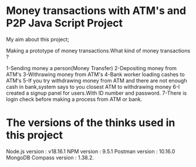 # Money transactions with ATM's and P2P Java Script Project

My aim about this project;

Making a prototype of money transactions.What kind of money transactions ?

1-Sending money a person(Money Transfer)
2-Depositing money from ATM's
3-Withrawing money from ATM's
4-Bank worker loading cashes to ATM's
5-If you try withdrawing money from ATM and there are not enough cash in bank,system says to you closest ATM to withdrawing money
6-I created a signup panel for users.With ID number and password.
7-There is login check before making a process from ATM or bank.


# The versions of the thinks used in this project

Node.js version : v18.16.1
NPM version : 9.5.1
Postman version : 10.16.0
MongoDB Compass version : 1.38.2.


